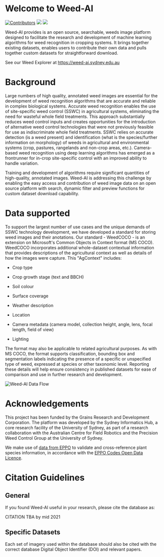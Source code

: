 # Welcome to Weed-AI


[![Contributors](https://img.shields.io/github/contributors/Sydney-Informatics-Hub/Weed-AI)](https://github.com/Sydney-Informatics-Hub/Weed-AI/graphs/contributors)
[<img src="https://img.shields.io/github/issues/Sydney-Informatics-Hub/Weed-AI">]("https://github.com/Sydney-Informatics-Hub/Weed-AI/issues)
[<img src="https://img.shields.io/github/license/Sydney-Informatics-Hub/Weed-AI">](https://github.com/Sydney-Informatics-Hub/Weed-AI/blob/master/LICENSE)


Weed-AI provides is an open source, searchable, weeds image platform designed to facilitate the research and development of machine learning algorithms for weed recognition in cropping systems.
It brings together existing datasets, enables users to contribute their own data and pulls together custom datasets for straightforward download. 

See our Weed Explorer at https://weed-ai.sydney.edu.au

# Background 

Large numbers of high quality, annotated weed images are essential for the development of weed recognition algorithms that are accurate and reliable in complex biological systems.
Accurate weed recognition enables the use of site-specific weed control (SSWC) in agricultural systems, eliminating the need for wasteful whole field treatments.
This approach substantially reduces weed control inputs and creates opportunities for the introduction of alternative weed control technologies that were not previously feasible for use as indiscriminate whole field treatments.
SSWC relies on accurate detection (is a weed present) and identification (what is the species/further information on morphology) of weeds in agricultural and environmental systems (crop, pastures, rangelands and non-crop areas, etc.).
Camera-based weed recognition using deep learning algorithms has emerged as a frontrunner for in-crop site-specific control with an improved ability to handle variation.

Training and development of algorithms require significant quantities of high-quality, annotated images.
Weed-AI is addressing this challenge by enabling the easy access and contribution of weed image data on an open source platform with search, dynamic filter and preview functions for custom dataset download capability. 

# Data supported 

To support the largest number of use cases and the unique demands of SSWC technology development, we have developed a standard for storing weed images and their anotations. 
Our standard - WeedCOCO - is an extension on Microsoft's Common Objects in Context format (MS COCO). 
WeedCOCO incorporates additional whole-dataset contextual information that provides descriptions of the agricultural context as well as details of how the images were capture.
This "AgContext" includes:

- Crop type 

- Crop growth stage (text and BBCH) 

- Soil colour 

- Surface coverage 

- Weather description 

- Location 

- Camera metadata (camera model, collection height, angle, lens, focal length, field of view) 

- Lighting  

The format may also be applicable to related agricultural purposes.
As with MS COCO, the format supports classification, bounding box and segmentation labels indicating the presence of a specific or unspecified type of weed, expressed at species or other taxonomic level.
Reporting these details will help ensure consistency in published datasets for ease of comparison and use in further research and development.


![Weed-AI Data Flow](https://github.com/Sydney-Informatics-Hub/Weed-ID-Interchange/blob/master/weedID-data-flow-diagram.png)

# Acknowledgements 

This project has been funded by the Grains Research and Development Corporation.
The platform was developed by the Sydney Informatics Hub, a core research facility of the University of Sydney, as part of a research collaboration with the Australian Centre for Field Robotics and the Precision Weed Control Group at the University of Sydney.

We make use of [data from EPPO](https://data.eppo.int/) to validate and cross-reference plant species information, in accordance with the [EPPO Codes Open Data Licence](https://data.eppo.int/media/Open_Licence.pdf).

# Citation Guidelines 

## General 

If you found Weed-AI useful in your research, please cite the database as: 

CITATION TBA by mid 2021

## Specific Datasets 

Each set of imagery used within the database should also be cited with the correct database Digital Object Identifier (DOI) and relevant papers. 

